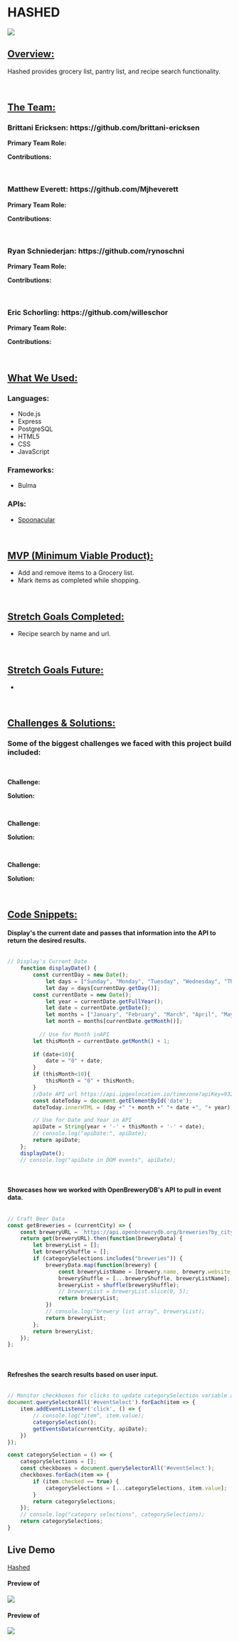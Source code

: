 <h1>HASHED</h1>
<img src="images/Main-Page.png">

<h2><u>Overview:</u></h2>
<p>Hashed provides grocery list, pantry list, and recipe search functionality.</p>
<br>
    
<h2><u>The Team:</u></h2>
<h3>Brittani Ericksen: https://github.com/brittani-ericksen</h3>
<p><b>Primary Team Role:</b> </p>
<p><b>Contributions:</b> </p>
<br>
<h3>Matthew Everett: https://github.com/Mjheverett</h3>
<p><b>Primary Team Role:</b> </p>
<p><b>Contributions:</b> </p>
<br>
<h3>Ryan Schniederjan: https://github.com/rynoschni</h3>
<p><b>Primary Team Role:</b> </p>
<p><b>Contributions:</b> </p>
<br>
<h3>Eric Schorling: https://github.com/willeschor</h3>
<p><b>Primary Team Role:</b> </p>
<p><b>Contributions:</b> </p>
<br>

<h2><u>What We Used:</u></h2>
<h3>Languages:</h3>
<ul>
    <li>Node.js</li>
    <li>Express</li>
    <li>PostgreSQL</li>
    <li>HTML5</li>
    <li>CSS</li>
    <li>JavaScript</li>
</ul>
<h3>Frameworks:</h3>
<ul>
    <li>Bulma</li>
</ul>
<h3>APIs:</h3>
<ul>
    <li><a href="https://spoonacular.com/food-api">Spoonacular</a></li>
</ul>
<br>

<h2><u>MVP (Minimum Viable Product):</u></h2>
<ul>
    <li>Add and remove items to a Grocery list.</li>
    <li>Mark items as completed while shopping.</li>
</ul>
<br>

<h2><u>Stretch Goals Completed:</u></h2>
<ul>
    <li>Recipe search by name and url.</li>
</ul>
<br>

<h2><u>Stretch Goals Future:</u></h2>
<ul>
    <li></li>
</ul>
<br>

<h2><u>Challenges & Solutions:</u></h2>
<h3>Some of the biggest challenges we faced with this project build included:</h2>
<br>
<p><b>Challenge:</b> </p>
<p><b>Solution:</b> </p>
<br>
<p><b>Challenge:</b> </p>
<p><b>Solution:</b> </p>
<br>
<p><b>Challenge:</b> </p>
<p><b>Solution:</b> </p>
<br>
    
<h2><u>Code Snippets:</u></h2>

<h4>Display's the current date and passes that information into the API to return the desired results.</h4>

``` javascript

// Display's Current Date 
    function displayDate() {
        const currentDay = new Date();
            let days = ["Sunday", "Monday", "Tuesday", "Wednesday", "Thursday", "Friday", "Saturday"];
            let day = days[currentDay.getDay()];
        const currentDate = new Date();
            let year = currentDate.getFullYear();
            let date = currentDate.getDate();
            let months = ["January", "February", "March", "April", "May", "June", "July", "August", "September", "October", "November", "December"];
            let month = months[currentDate.getMonth()];
        
          // Use for Month inAPI
        let thisMonth = currentDate.getMonth() + 1;
        
        if (date<10){
            date = "0" + date;
        }
        if (thisMonth<10){
            thisMonth = "0" + thisMonth;
        }
        //Date API url https://api.ipgeolocation.io/timezone?apiKey=9326dc3140ac4b1794c68f9aa51ebdd8&tz=America/Los_Angeles
        const dateToday = document.getElementById('date');
        dateToday.innerHTML = (day +" "+ month +" "+ date +", "+ year);

        // Use for Date and Year in API
        apiDate = String(year + '-' + thisMonth + '-' + date);
        // console.log("apiDate:", apiDate);
        return apiDate;
    };
    displayDate();
    // console.log("apiDate in DOM events", apiDate);

```
<br>
<h4>Showcases how we worked with OpenBreweryDB's API to pull in event data.</h4>

``` javascript

// Craft Beer Data
const getBreweries = (currentCity) => {
    const breweryURL = `https://api.openbrewerydb.org/breweries?by_city=${currentCity}`;
    return get(breweryURL).then(function(breweryData) {
        let breweryList = [];
        let breweryShuffle = [];
        if (categorySelections.includes("breweries")) {
            breweryData.map(function(brewery) {
                const breweryListName = [brewery.name, brewery.website_url];
                breweryShuffle = [...breweryShuffle, breweryListName];
                breweryList = shuffle(breweryShuffle);
                // breweryList = breweryList.slice(0, 5);
                return breweryList;
            })
            // console.log("brewery list array", breweryList);
            return breweryList;
        };
        return breweryList;
    });
};

```
<br>
<h4>Refreshes the search results based on user input.</h4>

``` javascript

// Monitor checkboxes for clicks to update categorySelection variable and trigger refresh of events data for new selection
document.querySelectorAll('#eventSelect').forEach(item => {
    item.addEventListener('click', () => {
        // console.log("item", item.value);
        categorySelection();
        getEventsData(currentCity, apiDate);
    })
});

const categorySelection = () => {
    categorySelections = [];
    const checkboxes = document.querySelectorAll('#eventSelect');
    checkboxes.forEach(item => {
        if (item.checked == true) {
            categorySelections = [...categorySelections, item.value];
        }
        return categorySelections;
    });
    // console.log("category selections", categorySelections);
    return categorySelections;
}

```

<h2>Live Demo</h2>
<a href="">Hashed</a>
<br>
<h4>Preview of </h4>
<img src="images/">
<br>
<h4>Preview of </h4>
<img src="images/">

